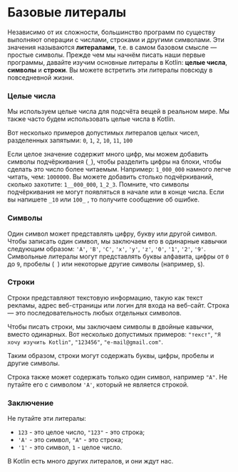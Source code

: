 # Базовые литералы

Независимо от их сложности, большинство программ по существу выполняют операции с числами, 
строками и другими символами. 
Эти значения называются **литералами**, т.е. в самом базовом смысле — простые символы.
Прежде чем мы начнём писать наши первые программы, давайте изучим основные литералы в Kotlin: 
**целые числа**, **символы** и **строки**. Вы можете встретить эти литералы повсюду в повседневной жизни.

### Целые числа

Мы используем целые числа для подсчёта вещей в реальном мире. 
Мы также часто будем использовать целые числа в Kotlin.

Вот несколько примеров допустимых литералов целых чисел, разделенных запятыми:
`0`, `1`, `2`, `10`, `11`, `100`

Если целое значение содержит много цифр, мы можем добавить символы подчёркивания (`_`), 
чтобы разделить цифры на блоки, чтобы сделать это число более читаемым. 
Например: `1_000_000` намного легче читать, чем: `1000000`. 
Вы можете добавить столько подчёркиваний, сколько захотите: `1__000_000`, `1_2_3`. 
Помните, что символы подчёркивания не могут появляться в начале или в конце числа. 
Если вы напишете `_10` или `100_` , то получите сообщение об ошибке.

### Символы

Один символ может представлять цифру, букву или другой символ. 
Чтобы записать один символ, мы заключаем его в одинарные кавычки следующим образом: 
`'A'`, `'B'`, `'C'`, `'x'`, `'y'`, `'z'`, `'0'`, `'1'`, `'2'`, `'9'`. 
Символьные литералы могут представлять буквы алфавита, цифры от `0` до `9`, 
пробелы (` `) или некоторые другие символы (например, `$`).

### Строки

Строки представляют текстовую информацию, такую как текст рекламы, 
адрес веб-страницы или логин для входа на веб-сайт. 
Строка — это последовательность любых отдельных символов.

Чтобы писать строки, мы заключаем символы в двойные кавычки, вместо одинарных. 
Вот несколько допустимых примеров: `"текст"`, `"Я хочу изучить Kotlin"`, `"123456"`, `"e-mail@gmail.com"`.

Таким образом, строки могут содержать буквы, цифры, пробелы и другие символы.

Строка также может содержать только один символ, например `"A"`. 
Не путайте его с символом `'A'`, который не является строкой.

### Заключение

Не путайте эти литералы:

* `123` - это целое число, `"123"` - это строка;
* `'A'` - это символ, `"A"` - это строка;
* `'1'` - это символ, `1` - целое число.

В Kotlin есть много других литералов, и они ждут нас.
